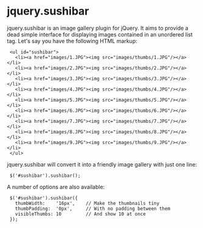 jquery.sushibar
===============

jquery.sushibar is an image gallery plugin for jQuery.  It aims to 
provide a dead simple interface for displaying images contained in 
an unordered list tag.  Let's say you have the following HTML markup:


     <ul id="sushibar">
       <li><a href="images/1.JPG"><img src="images/thumbs/1.JPG"/></a></li>
       <li><a href="images/2.JPG"><img src="images/thumbs/2.JPG"/></a></li>
       <li><a href="images/3.JPG"><img src="images/thumbs/3.JPG"/></a></li>
       <li><a href="images/4.JPG"><img src="images/thumbs/4.JPG"/></a></li>
       <li><a href="images/5.JPG"><img src="images/thumbs/5.JPG"/></a></li>
       <li><a href="images/6.JPG"><img src="images/thumbs/6.JPG"/></a></li>
       <li><a href="images/7.JPG"><img src="images/thumbs/7.JPG"/></a></li>
       <li><a href="images/8.JPG"><img src="images/thumbs/8.JPG"/></a></li>
       <li><a href="images/9.JPG"><img src="images/thumbs/9.JPG"/></a></li>
     </ul>

jquery.sushibar will convert it into a friendly image gallery with just one line:

     $('#sushibar').sushibar();

A number of options are also available:

     $('#sushibar').sushibar({
       thumbWidth:    '16px',    // Make the thumbnails tiny
       thumbPadding:  '0px',     // With no padding between them
       visibleThumbs: 10         // And show 10 at once
     });

